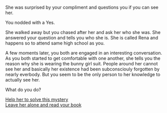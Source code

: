 She was surprised by your compliment and questions you if you can see her.    
    
You nodded with a Yes.
   
She walked away but you chased after her and ask her who she was. She answered your question and tells you who she is. She is called Rena and happens so to attend same high school as you.   
  
A few moments later, you both are engaged in an interesting conversation. As you both started to get comfortable with one another, she tells you the reason why she is wearing the bunny girl suit. People around her cannot see her and basically her existence had been subconsciouly forgotten by nearly everbody. But you seem to be the only person to her knowledge to actually see her.   
  
What do you do?

[Help her to solve this mystery](solve-mystery.md)  
[Leave her alone and read your book](../start/open-book.md)